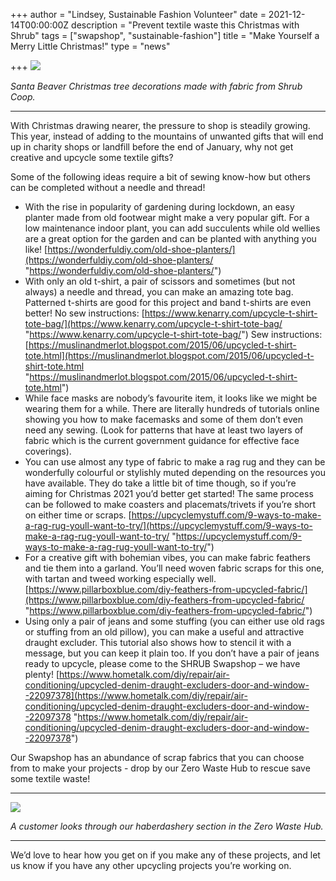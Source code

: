 +++
author = "Lindsey, Sustainable Fashion Volunteer"
date = 2021-12-14T00:00:00Z
description = "Prevent textile waste this Christmas with Shrub"
tags = ["swapshop", "sustainable-fashion"]
title = "Make Yourself a Merry Little Christmas!"
type = "news"

+++
![](https://res.cloudinary.com/shrub-co-op/image/upload/v1639491562/shrubcoop.org/media/beaver_shrub_c4dfca.jpg)

_Santa Beaver Christmas tree decorations made with fabric from Shrub Coop._

***

With Christmas drawing nearer, the pressure to shop is steadily growing. This year, instead of adding to the mountains of unwanted gifts that will end up in charity shops or landfill before the end of January, why not get creative and upcycle some textile gifts?

Some of the following ideas require a bit of sewing know-how but others can be completed without a needle and thread!

* With the rise in popularity of gardening during lockdown, an easy planter made from old footwear might make a very popular gift. For a low maintenance indoor plant, you can add succulents while old wellies are a great option for the garden and can be planted with anything you like! [https://wonderfuldiy.com/old-shoe-planters/](https://wonderfuldiy.com/old-shoe-planters/ "https://wonderfuldiy.com/old-shoe-planters/")
* With only an old t-shirt, a pair of scissors and sometimes (but not always) a needle and thread, you can make an amazing tote bag. Patterned t-shirts are good for this project and band t-shirts are even better! No sew instructions: [https://www.kenarry.com/upcycle-t-shirt-tote-bag/](https://www.kenarry.com/upcycle-t-shirt-tote-bag/ "https://www.kenarry.com/upcycle-t-shirt-tote-bag/") Sew instructions: [https://muslinandmerlot.blogspot.com/2015/06/upcycled-t-shirt-tote.html](https://muslinandmerlot.blogspot.com/2015/06/upcycled-t-shirt-tote.html "https://muslinandmerlot.blogspot.com/2015/06/upcycled-t-shirt-tote.html")
* While face masks are nobody’s favourite item, it looks like we might be wearing them for a while. There are literally hundreds of tutorials online showing you how to make facemasks and some of them don’t even need any sewing. (Look for patterns that have at least two layers of fabric which is the current government guidance for effective face coverings).
* You can use almost any type of fabric to make a rag rug and they can be wonderfully colourful or stylishly muted depending on the resources you have available. They do take a little bit of time though, so if you’re aiming for Christmas 2021 you’d better get started! The same process can be followed to make coasters and placemats/trivets if you’re short on either time or scraps. [https://upcyclemystuff.com/9-ways-to-make-a-rag-rug-youll-want-to-try/](https://upcyclemystuff.com/9-ways-to-make-a-rag-rug-youll-want-to-try/ "https://upcyclemystuff.com/9-ways-to-make-a-rag-rug-youll-want-to-try/")
* For a creative gift with bohemian vibes, you can make fabric feathers and tie them into a garland. You’ll need woven fabric scraps for this one, with tartan and tweed working especially well. [https://www.pillarboxblue.com/diy-feathers-from-upcycled-fabric/](https://www.pillarboxblue.com/diy-feathers-from-upcycled-fabric/ "https://www.pillarboxblue.com/diy-feathers-from-upcycled-fabric/")
* Using only a pair of jeans and some stuffing (you can either use old rags or stuffing from an old pillow), you can make a useful and attractive draught excluder. This tutorial also shows how to stencil it with a message, but you can keep it plain too. If you don’t have a pair of jeans ready to upcycle, please come to the SHRUB Swapshop – we have plenty! [https://www.hometalk.com/diy/repair/air-conditioning/upcycled-denim-draught-excluders-door-and-window--22097378](https://www.hometalk.com/diy/repair/air-conditioning/upcycled-denim-draught-excluders-door-and-window--22097378 "https://www.hometalk.com/diy/repair/air-conditioning/upcycled-denim-draught-excluders-door-and-window--22097378")

Our Swapshop has an abundance of scrap fabrics that you can choose from to make your projects - drop by our Zero Waste Hub to rescue save some textile waste!

***

![](https://res.cloudinary.com/shrub-co-op/image/upload/v1639492072/shrubcoop.org/media/IMG_9353_pygtff.jpg)

_A customer looks through our haberdashery section in the Zero Waste Hub._

***

We’d love to hear how you get on if you make any of these projects, and let us know if you have any other upcycling projects you’re working on.